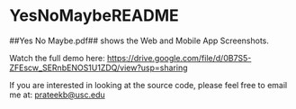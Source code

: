 # YesNoMaybeREADME

##Yes No Maybe.pdf## shows the Web and Mobile App Screenshots.

Watch the full demo here: https://drive.google.com/file/d/0B7S5-ZFEscw_SERnbENOS1U1ZDQ/view?usp=sharing

If you are interested in looking at the source code, please feel free to email me at: prateekb@usc.edu
